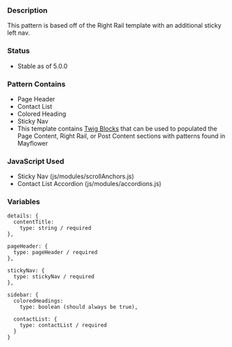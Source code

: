 ### Description
This pattern is based off of the Right Rail template with an additional sticky left nav.

### Status
* Stable as of 5.0.0

### Pattern Contains
* Page Header
* Contact List
* Colored Heading
* Sticky Nav
* This template contains [Twig Blocks](https://twig.symfony.com/doc/2.x/tags/extends.html) that can be used to populated the Page Content, Right Rail, or Post Content sections with patterns found in Mayflower


### JavaScript Used
* Sticky Nav (js/modules/scrollAnchors.js)
* Contact List Accordion (js/modules/accordions.js)


### Variables
~~~
details: {
  contentTitle: 
    type: string / required
},

pageHeader: {
  type: pageHeader / required
},

stickyNav: {
  type: stickyNav / required
},

sidebar: {
  coloredHeadings: 
    type: boolean (should always be true),

  contactList: {
    type: contactList / required
  }
}
~~~
